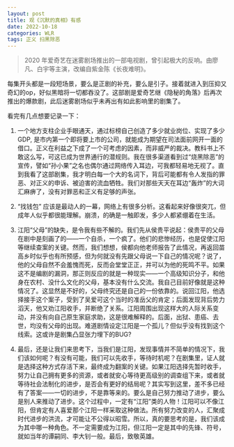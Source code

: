 ```yaml
---
layout: post
title: 观《沉默的真相》有感
date: 2022-10-18
categories: WLR  
tags: 正义 扫黑除恶
---
```


> 2020 年爱奇艺在迷雾剧场推出的一部电视剧，曾引起极大的反响。由廖凡、白宇等主演，改编自紫金陈《长夜难明》。

每集开头都是一段短场景，要么是正剧的补充，要么是引子。接着就进入到压抑又奇幻的op，好似黑暗将一切都吞没了。这部剧是爱奇艺继《隐秘的角落》后再次推出的爆款剧，此后迷雾剧场似乎未再出有如此影响里的剧集了。

看完有几点想要记录一下：

1. 一个地方支柱企业手眼通天，通过标榜自己创造了多少就业岗位、实现了多少 GDP, 是市内第一个即将要上市的公司，就能成为期望在司法面前网开一面的借口。正义在利益之下成了一个可考虑的因素，而非威严的裁决。教科书上不敢这么写，可这已成为世界通行的潜规则。我在很多渠道看到过“烧黑除恶”的宣传，譬如“孙小果”之名也偶尔通过网络传入耳边，可我都轻易地无视了。直到我看了这部剧集，我才明白每一个大的名词下，背后可能都有令人发指的罪恶、对正义的申诉、被迫害的流血牺牲。我们对那些天天在耳边“轰炸”的大词汇麻痹了，没有对罪恶和正义有足够的声张。

2. “找钱包” 应该是最动人的一幕，网络上有很多分析。这看起来好像很突兀，但成年人似乎都很能理解。崩溃，的确是一触即发，多少人都紧绷着在生活。

3. 江阳“父母”的缺失，是令我有些不解的。我们先从侯贵平说起：侯贵平的父母在剧中是刻画了的——一个自杀，一个疯了。他们的悲惨经历，也是促使江阳等继续查案的关键。然而，我们想想，侯都向他老师报告了此情况，再返回苗高乡时似乎也有所预感，但为何就没有先跟父母说一下自己的情况呢？说了，他的父母自然不会羞愧而死，反而会堂堂正正，并可以为他的死鸣不平。如果这不是编剧的漏洞，那正则反应的就是一种现实——一个高级知识分子，和他身在农村、没什么文化的父母，基本没有什么交流。我自己目前好像就是这种情况了。这显然是不好的，父母终究还是自己的一份依靠的。说回江阳，他选择接手这个案子，受到了吴爱可这个当时的准岳父的肯定；后面发现背后势力滔天，他又劝江阳收手，并断绝了关系。江阳周围出现这样大的人际关系变动，并没有向自己原生家庭求助，这是很难解释的。后面，出狱、患癌、去世，均没有父母的出现。难道剧情设定江阳是一个孤儿？但似乎没有找到这个线索。这或许是剧集凸显张力埋下的BUG?

4. 最后，还是让我们来思考下，当我们是江阳，发现事情并不简单的情况下，我们该如何呢？有没有可能，我们可以先收手，等待时机呢？在剧集里，证人就是选择这种方式存活下来，最终成为翻案的关键。如果江阳选择先暂时收手，努力让自己拥有更多的资源，或者就安心等待更高级别的调查组下来，或者就等待社会法制化的进步，是否会有更好的结局呢？其实写到这里，差不多已经有了答案——一切的进步，不是靠等来的。要么是自己努力推动了进步，要么是别人来推动了进步。这个过程中，一定有“江阳”类的人物！江阳可以不像江阳，但肯定有人喜爱那个江阳一样采取这种做法。所有努力改变的人，汇聚成时代进步的洪流，才可能让不公得以昭雪。所以，真的要思考的是，我们该成为其中哪一种角色。不一定需要成为江阳，但江阳一定是其中的先锋、符号，就如当年的谭嗣同、李大钊一般。最后，致敬英雄。
